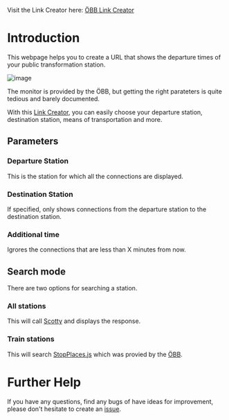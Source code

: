 Visit the Link Creator here: [ÖBB Link Creator](https://dave2ooo.github.io/oebb-link-creator/)

# Introduction
This webpage helps you to create a URL that shows the departure times of your public transformation station.

![image](https://github.com/Dave2ooo/oebb-link-creator/assets/71500391/d43cae57-fe9c-4e17-a149-74c17a507724)

The monitor is provided by the ÖBB, but getting the right parateters is quite tedious and barely documented. 

With this [Link Creator](https://dave2ooo.github.io/oebb-link-creator/), you can easily choose your departure station, destination station, means of transportation and more.

## Parameters

### Departure Station
This is the station for which all the connections are displayed.

### Destination Station
If specified, only shows connections from the departure station to the destination station.

### Additional time
Igrores the connections that are less than X minutes from now.

## Search mode
There are two options for searching a station.

### All stations
This will call [Scotty](https://fahrplan.oebb.at/bin/stboard.exe/en?protocol=https:&) and displays the response.

### Train stations
This will search [StopPlaces.js](https://github.com/Dave2ooo/oebb-link-creator/blob/main/StopPlaces.js) which was provied by the [ÖBB](https://data.oebb.at/de/datensaetze~netex-geodaten~).

# Further Help
If you have any questions, find any bugs of have ideas for improvement, please don't hesitate to create an [issue](https://github.com/Dave2ooo/oebb-link-creator/issues/new).
